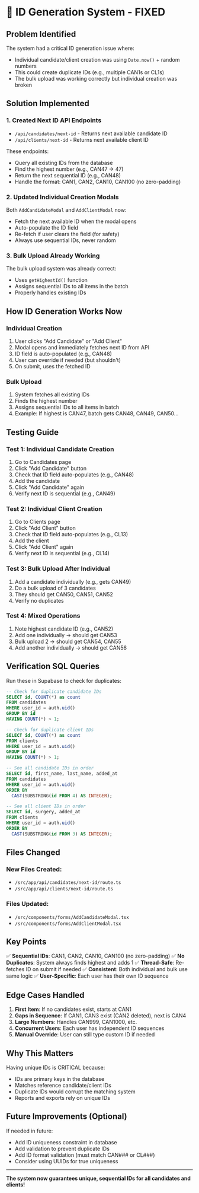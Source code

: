 # 🔢 ID Generation System - FIXED

## Problem Identified
The system had a critical ID generation issue where:
- Individual candidate/client creation was using `Date.now()` + random numbers
- This could create duplicate IDs (e.g., multiple CAN1s or CL1s)
- The bulk upload was working correctly but individual creation was broken

## Solution Implemented

### 1. Created Next ID API Endpoints
- `/api/candidates/next-id` - Returns next available candidate ID
- `/api/clients/next-id` - Returns next available client ID

These endpoints:
- Query all existing IDs from the database
- Find the highest number (e.g., CAN47 → 47)
- Return the next sequential ID (e.g., CAN48)
- Handle the format: CAN1, CAN2, CAN10, CAN100 (no zero-padding)

### 2. Updated Individual Creation Modals
Both `AddCandidateModal` and `AddClientModal` now:
- Fetch the next available ID when the modal opens
- Auto-populate the ID field
- Re-fetch if user clears the field (for safety)
- Always use sequential IDs, never random

### 3. Bulk Upload Already Working
The bulk upload system was already correct:
- Uses `getHighestId()` function
- Assigns sequential IDs to all items in the batch
- Properly handles existing IDs

## How ID Generation Works Now

### Individual Creation
1. User clicks "Add Candidate" or "Add Client"
2. Modal opens and immediately fetches next ID from API
3. ID field is auto-populated (e.g., CAN48)
4. User can override if needed (but shouldn't)
5. On submit, uses the fetched ID

### Bulk Upload
1. System fetches all existing IDs
2. Finds the highest number
3. Assigns sequential IDs to all items in batch
4. Example: If highest is CAN47, batch gets CAN48, CAN49, CAN50...

## Testing Guide

### Test 1: Individual Candidate Creation
1. Go to Candidates page
2. Click "Add Candidate" button
3. Check that ID field auto-populates (e.g., CAN48)
4. Add the candidate
5. Click "Add Candidate" again
6. Verify next ID is sequential (e.g., CAN49)

### Test 2: Individual Client Creation
1. Go to Clients page
2. Click "Add Client" button
3. Check that ID field auto-populates (e.g., CL13)
4. Add the client
5. Click "Add Client" again
6. Verify next ID is sequential (e.g., CL14)

### Test 3: Bulk Upload After Individual
1. Add a candidate individually (e.g., gets CAN49)
2. Do a bulk upload of 3 candidates
3. They should get CAN50, CAN51, CAN52
4. Verify no duplicates

### Test 4: Mixed Operations
1. Note highest candidate ID (e.g., CAN52)
2. Add one individually → should get CAN53
3. Bulk upload 2 → should get CAN54, CAN55
4. Add another individually → should get CAN56

## Verification SQL Queries

Run these in Supabase to check for duplicates:

```sql
-- Check for duplicate candidate IDs
SELECT id, COUNT(*) as count
FROM candidates
WHERE user_id = auth.uid()
GROUP BY id
HAVING COUNT(*) > 1;

-- Check for duplicate client IDs
SELECT id, COUNT(*) as count
FROM clients
WHERE user_id = auth.uid()
GROUP BY id
HAVING COUNT(*) > 1;

-- See all candidate IDs in order
SELECT id, first_name, last_name, added_at
FROM candidates
WHERE user_id = auth.uid()
ORDER BY
  CAST(SUBSTRING(id FROM 4) AS INTEGER);

-- See all client IDs in order
SELECT id, surgery, added_at
FROM clients
WHERE user_id = auth.uid()
ORDER BY
  CAST(SUBSTRING(id FROM 3) AS INTEGER);
```

## Files Changed

### New Files Created:
- `/src/app/api/candidates/next-id/route.ts`
- `/src/app/api/clients/next-id/route.ts`

### Files Updated:
- `/src/components/forms/AddCandidateModal.tsx`
- `/src/components/forms/AddClientModal.tsx`

## Key Points

✅ **Sequential IDs**: CAN1, CAN2, CAN10, CAN100 (no zero-padding)
✅ **No Duplicates**: System always finds highest and adds 1
✅ **Thread-Safe**: Re-fetches ID on submit if needed
✅ **Consistent**: Both individual and bulk use same logic
✅ **User-Specific**: Each user has their own ID sequence

## Edge Cases Handled

1. **First Item**: If no candidates exist, starts at CAN1
2. **Gaps in Sequence**: If CAN1, CAN3 exist (CAN2 deleted), next is CAN4
3. **Large Numbers**: Handles CAN999, CAN1000, etc.
4. **Concurrent Users**: Each user has independent ID sequences
5. **Manual Override**: User can still type custom ID if needed

## Why This Matters

Having unique IDs is CRITICAL because:
- IDs are primary keys in the database
- Matches reference candidate/client IDs
- Duplicate IDs would corrupt the matching system
- Reports and exports rely on unique IDs

## Future Improvements (Optional)

If needed in future:
- Add ID uniqueness constraint in database
- Add validation to prevent duplicate IDs
- Add ID format validation (must match CAN### or CL###)
- Consider using UUIDs for true uniqueness

---

**The system now guarantees unique, sequential IDs for all candidates and clients!**